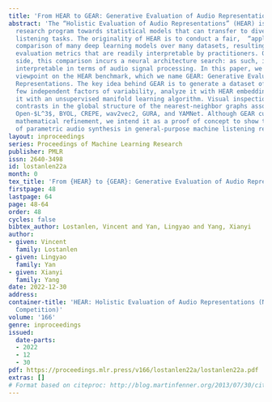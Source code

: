 ```yaml
---
title: 'From HEAR to GEAR: Generative Evaluation of Audio Representations'
abstract: 'The “Holistic Evaluation of Audio Representations” (HEAR) is an emerging
  research program towards statistical models that can transfer to diverse machine
  listening tasks. The originality of HEAR is to conduct a fair,  “apples-to-apples”
  comparison of many deep learning models over many datasets, resulting in multitask
  evaluation metrics that are readily interpretable by practitioners. On the flip
  side, this comparison incurs a neural architecture search: as such, it is not directly
  interpretable in terms of audio signal processing. In this paper, we propose a complementary
  viewpoint on the HEAR benchmark, which we name GEAR: Generative Evaluation of Audio
  Representations. The key idea behind GEAR is to generate a dataset of sounds with
  few independent factors of variability, analyze it with HEAR embeddings, and visualize
  it with an unsupervised manifold learning algorithm. Visual inspection reveals stark
  contrasts in the global structure of the nearest-neighbor graphs associated to logmelspec,
  Open-$L^3$, BYOL, CREPE, wav2vec2, GURA, and YAMNet. Although GEAR currently lacks
  mathematical refinement, we intend it as a proof of concept to show the potential
  of parametric audio synthesis in general-purpose machine listening research.'
layout: inproceedings
series: Proceedings of Machine Learning Research
publisher: PMLR
issn: 2640-3498
id: lostanlen22a
month: 0
tex_title: 'From {HEAR} to {GEAR}: Generative Evaluation of Audio Representations'
firstpage: 48
lastpage: 64
page: 48-64
order: 48
cycles: false
bibtex_author: Lostanlen, Vincent and Yan, Lingyao and Yang, Xianyi
author:
- given: Vincent
  family: Lostanlen
- given: Lingyao
  family: Yan
- given: Xianyi
  family: Yang
date: 2022-12-30
address:
container-title: 'HEAR: Holistic Evaluation of Audio Representations (NeurIPS 2021
  Competition)'
volume: '166'
genre: inproceedings
issued:
  date-parts:
  - 2022
  - 12
  - 30
pdf: https://proceedings.mlr.press/v166/lostanlen22a/lostanlen22a.pdf
extras: []
# Format based on citeproc: http://blog.martinfenner.org/2013/07/30/citeproc-yaml-for-bibliographies/
---
```


